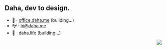 ## Daha, dev to design.
- 💼️ · [office.daha.me](https://office.daha.me) (building…)
- 📪️ · hi@daha.me
- 🌊️ · [daha.life](https://daha.life) (building…)
<img align="right" src="https://github-readme-stats.vercel.app/api/top-langs/?username=DahaWong&theme=graywhite&hide=CSS,shell" />



